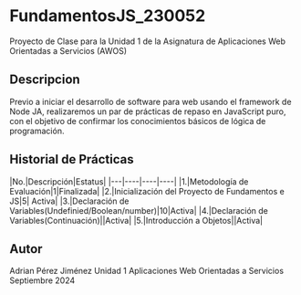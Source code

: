# FundamentosJS_230052
Proyecto de Clase para la Unidad 1 de la Asignatura de Aplicaciones Web Orientadas a Servicios (AWOS)

## Descripcion

Previo a iniciar el desarrollo de software para web usando el framework de Node JA, realizaremos un par de prácticas de repaso en JavaScript puro, con el objetivo de confirmar los conocimientos básicos de lógica de programación.

## Historial de Prácticas

|No.|Descripción|Estatus|
|---|----|----|----|
|1.|Metodología de Evaluación|1|Finalizada|
|2.|Inicialización del Proyecto de Fundamentos e JS|5| Activa|
|3.|Declaración de Variables(Undefinied/Boolean/number)|10|Activa|
|4.|Declaración de Variables(Continuación)||Activa|
|5.|Introducción a Objetos||Activa|

## Autor
Adrian Pérez Jiménez
Unidad 1
Aplicaciones Web Orientadas a Servicios
Septiembre 2024
